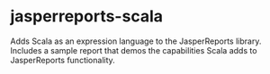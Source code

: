jasperreports-scala
===================

Adds Scala as an expression language to the JasperReports library.  Includes a sample report that demos the capabilities Scala adds to JasperReports functionality.
